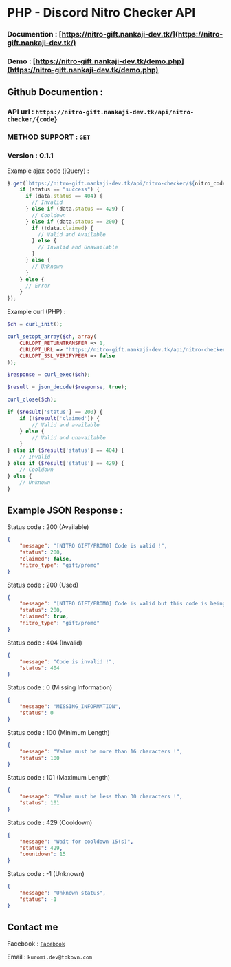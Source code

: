 # PHP - Discord Nitro Checker API

### Documention : [https://nitro-gift.nankaji-dev.tk/](https://nitro-gift.nankaji-dev.tk/)

### Demo : [https://nitro-gift.nankaji-dev.tk/demo.php](https://nitro-gift.nankaji-dev.tk/demo.php)

## Github Documention :

### API url : `https://nitro-gift.nankaji-dev.tk/api/nitro-checker/{code}`

### METHOD SUPPORT : `GET`

### Version : 0.1.1

Example ajax code (jQuery) :

```javascript
$.get(`https://nitro-gift.nankaji-dev.tk/api/nitro-checker/${nitro_code}`, function (data, status) {
    if (status == "success") {
      if (data.status == 404) {
        // Invalid
      } else if (data.status == 429) {
        // Cooldown
      } else if (data.status == 200) {
        if (!data.claimed) {
          // Valid and Available
        } else {
          // Invalid and Unavailable
        }
      } else {
        // Unknown
      }
    } else {
      // Error
    }
});
```

Example curl (PHP) :

```php
$ch = curl_init();

curl_setopt_array($ch, array(
    CURLOPT_RETURNTRANSFER => 1,
    CURLOPT_URL => "https://nitro-gift.nankaji-dev.tk/api/nitro-checker/$nitro_code",
    CURLOPT_SSL_VERIFYPEER => false
));

$response = curl_exec($ch);

$result = json_decode($response, true);

curl_close($ch);

if ($result['status'] == 200) {
    if (!$result['claimed']) {
        // Valid and available
    } else {
        // Valid and unavailable
    }
} else if ($result['status'] == 404) {
    // Invalid
} else if ($result['status'] == 429) {
    // Cooldown
} else {
    // Unknown
}
```

## Example JSON Response :

Status code : 200 (Available)

```json
{
    "message": "[NITRO GIFT/PROMO] Code is valid !",
    "status": 200,
    "claimed": false,
    "nitro_type": "gift/promo"
}
```

Status code : 200 (Used)

```json
{
    "message": "[NITRO GIFT/PROMO] Code is valid but this code is being used !",
    "status": 200,
    "claimed": true,
    "nitro_type": "gift/promo"
}
```

Status code : 404 (Invalid)

```json
{
    "message": "Code is invalid !",
    "status": 404
}
```

Status code : 0 (Missing Information)

```json
{
    "message": "MISSING_INFORMATION",
    "status": 0
}
```

Status code : 100 (Minimum Length)

```json
{
    "message": "Value must be more than 16 characters !",
    "status": 100
}
```

Status code : 101 (Maximum Length)

```json
{
    "message": "Value must be less than 30 characters !",
    "status": 101
}
```

Status code : 429 (Cooldown)

```json
{
    "message": "Wait for cooldown 15(s)",
    "status": 429,
    "countdown": 15
}
```

Status code : -1 (Unknown)

```json
{
    "message": "Unknown status",
    "status": -1
}
```

## Contact me

Facebook : [`Facebook`](https://www.facebook.com/Nankaji.Minato/)

Email : `kuromi.dev@tokovn.com`
